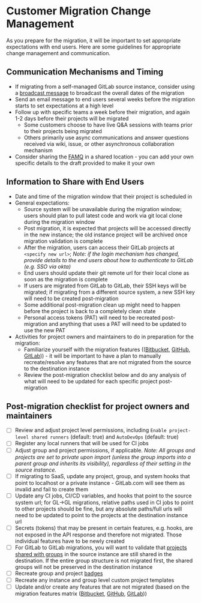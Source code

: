# Customer Migration Change Management

As you prepare for the migration, it will be important to set appropriate expectations with end users.  Here are some guidelines for appropriate change management and communication.

## Communication Mechanisms and Timing

- If migrating from a self-managed GitLab source instance, consider using a [broadcast message](https://docs.gitlab.com/ee/user/admin_area/broadcast_messages.html) to broadcast the overall dates of the migration
- Send an email message to end users several weeks before the migration starts to set expectations at a high level
- Follow up with specific teams a week before their migration, and again 1-2 days before their projects will be migrated
  - Some customers choose to have live Q&A sessions with teams prior to their projects being migrated
  - Others primarily use async communications and answer questions received via wiki, issue, or other asynchronous collaboration mechanism
- Consider sharing the [FAMQ](customer/famq.md) in a shared location - you can add your own specific details to the draft provided to make it your own

## Information to Share with End Users

- Date and time of the migration window that their project is scheduled in
- General expectations:
  - Source system will be unavailable during the migration window; users should plan to pull latest code and work via git local clone during the migration window
  - Post migration, it is expected that projects will be accessed directly in the new instance; the old instance project will be archived once migration validation is complete
  - After the migration, users can access their GitLab projects at `<specify new url>`; _Note: if the login mechanism has changed, provide details to the end users about how to authenticate to GitLab (e.g. SSO via okta)_
  - End users should update their git remote url for their local clone as soon as the migration is complete
  - If users are migrated from GitLab to GitLab, their SSH keys will be migrated; if migrating from a different source system, a new SSH key will need to be created post-migration
  - Some additional post-migration clean up might need to happen before the project is back to a completely clean state
  - Personal access tokens (PAT) will need to be recreated post-migration and anything that uses a PAT will need to be updated to use the new PAT
- Activities for project owners and maintainers to do in preparation for the migration:
  - Familiarize yourself with the migration features (([Bitbucket](customer/bitbucket-migration-features-matrix.md), [GitHub](customer/github-migration-features-matrix.md), [GitLab](customer/gitlab-migration-features-matrix.md))) - it will be important to have a plan to manually recreate/resolve any features that are not migrated from the source to the destination instance
  - Review the post-migration checklist below and do any analysis of what will need to be updated for each specific project post-migration

## Post-migration checklist for project owners and maintainers

- [ ] Review and adjust project level permissions, including `Enable project-level shared runners` (default: true) and `AutoDevOps` (default: true)
- [ ] Register any local runners that will be used for CI jobs
- [ ] Adjust group and project permissions, if applicable.  _Note: All groups and projects are set to private upon import (unless the group imports into a parent group and inherits its visibility), regardless of their setting in the source instance._
- [ ] If migrating to SaaS, update any project, group, and system hooks that point to localhost or a private instance - GitLab.com will see them as invalid and fail to create them
- [ ] Update any CI jobs, CI/CD variables, and hooks that point to the source system url; for GL->GL migrations, relative paths used in CI jobs to point to other projects should be fine, but any absolute paths/full urls will need to be updated to point to the projects at the destination instance url
- [ ] Secrets (tokens) that may be present in certain features, e.g. hooks, are not exposed in the API response and therefore not migrated. Those individual features have to be newly created
- [ ] For GitLab to GitLab migrations, you will want to validate that [projects shared with groups](https://docs.gitlab.com/ee/user/project/members/share_project_with_groups.html#sharing-a-project-with-a-group-of-users) in the source instance are still shared in the destination.  If the entire group structure is not migrated first, the shared groups will not be preserved in the destination instance
- [ ] Recreate group and project [badges](https://docs.gitlab.com/ee/user/project/badges.html)
- [ ] Recreate any instance and group level custom project templates
- [ ] Update and/or create any features that are not migrated (based on the migration features matrix ([Bitbucket](customer/bitbucket-migration-features-matrix.md), [GitHub](customer/github-migration-features-matrix.md), [GitLab](customer/gitlab-migration-features-matrix.md)))
